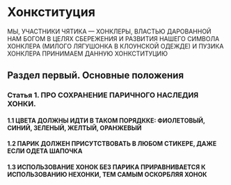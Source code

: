 # Хонкституция
МЫ, УЧАСТНИКИ ЧЯТИКА — ХОНКЛЕРЫ, ВЛАСТЬЮ ДАРОВАННОЙ НАМ БОГОМ В ЦЕЛЯХ СБЕРЕЖЕНИЯ И РАЗВИТИЯ НАШЕГО СИМВОЛА ХОНКЛЕРА (МИЛОГО ЛЯГУШОНКА В КЛОУНСКОЙ ОДЕЖДЕ) И ПУЗИКА ХОНКЛЕРА ПРИНИМАЕМ ДАННУЮ ХОНКСТИТУЦИЮ

## Раздел первый. Основные положения
### Статья 1. ПРО СОХРАНЕНИЕ ПАРИЧНОГО НАСЛЕДИЯ ХОНКИ.
#### 1.1 ЦВЕТА ДОЛЖНЫ ИДТИ В ТАКОМ ПОРЯДККЕ: ФИОЛЕТОВЫЙ, СИНИЙ, ЗЕЛЕНЫЙ, ЖЕЛТЫЙ, ОРАНЖЕВЫЙ
#### 1.2 ПАРИК ДОЛЖЕН ПРИСУТСТВОВАТЬ В ЛЮБОМ СТИКЕРЕ, ДАЖЕ ЕСЛИ ОДЕТА ШАПОЧКА
#### 1.3 ИСПОЛЬЗОВАНИЕ ХОНОК БЕЗ ПАРИКА ПРИРАВНИВАЕТСЯ К ИСПОЛЬЗОВАНИЮ НЕХОНКИ, ТЕМ САМЫМ ОСКОРБЛЯЯ ХОНОК